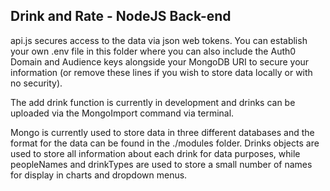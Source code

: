 ## Drink and Rate - NodeJS Back-end

api.js secures access to the data via json web tokens. You can establish your own .env file in this folder where you can also include the Auth0 Domain and Audience keys alongside your MongoDB URI to secure your information (or remove these lines if you wish to store data locally or with no security).

The add drink function is currently in development and drinks can be uploaded via the MongoImport command via terminal.

Mongo is currently used to store data in three different databases and the format for the data can be found in the ./modules folder. Drinks objects are used to store all information about each drink for data purposes, while peopleNames and drinkTypes are used to store a small number of names for display in charts and dropdown menus.
